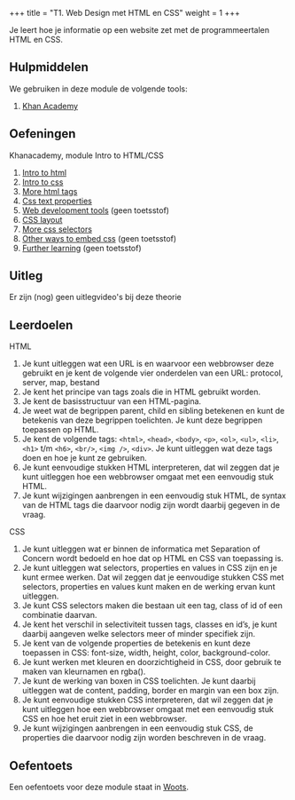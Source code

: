 +++
title = "T1. Web Design met HTML en CSS"
weight = 1
+++

Je leert hoe je informatie op een website zet met de programmeertalen HTML en CSS.
<!--more-->

## Hulpmiddelen
We gebruiken in deze module de volgende tools:
1. [Khan Academy](/tools/khan/)

## Oefeningen
Khanacademy, module Intro to HTML/CSS
1. [Intro to html](https://www.khanacademy.org/computing/computer-programming/html-css#intro-to-html)
2. [Intro to css](https://www.khanacademy.org/computing/computer-programming/html-css#intro-to-css)
3. [More html tags](https://www.khanacademy.org/computing/computer-programming/html-css#html-tags-continued)
5. [Css text properties](https://www.khanacademy.org/computing/computer-programming/html-css#css-text-properties)
5. [Web development tools](https://www.khanacademy.org/computing/computer-programming/html-css#web-development-tools) (geen toetsstof)
6. [CSS layout](https://www.khanacademy.org/computing/computer-programming/html-css#css-layout-properties)
7. [More css selectors](https://www.khanacademy.org/computing/computer-programming/html-css#more-css-selectors)
8. [Other ways to embed css](https://www.khanacademy.org/computing/computer-programming/html-css#more-ways-to-embed-css) (geen toetsstof)
9. [Further learning](https://www.khanacademy.org/computing/computer-programming/html-css#html-css-further-learning) (geen toetsstof)

## Uitleg
<!-- {{<youtube id="">}} -->
Er zijn (nog) geen uitlegvideo's bij deze theorie

## Leerdoelen
HTML
1. Je kunt uitleggen wat een URL is en waarvoor een webbrowser deze gebruikt en je kent de volgende vier onderdelen van een URL: protocol, server, map, bestand
2. Je kent het principe van tags zoals die in HTML gebruikt worden.
3. Je kent de basisstructuur van een HTML-pagina.
4. Je weet wat de begrippen parent, child en sibling betekenen en kunt de betekenis van deze begrippen toelichten. Je kunt deze begrippen toepassen op HTML.
5. Je kent de volgende tags: `<html>`, `<head>`, `<body>`, `<p>`, `<ol>`, `<ul>`, `<li>`, `<h1>` t/m `<h6>`, `<br/>`, `<img />`, `<div>`. Je kunt uitleggen wat deze tags doen en hoe je kunt ze gebruiken.
6. Je kunt eenvoudige stukken HTML interpreteren, dat wil zeggen dat je kunt uitleggen hoe een webbrowser omgaat met een eenvoudig stuk HTML.
7. Je kunt wijzigingen aanbrengen in een eenvoudig stuk HTML, de syntax van de HTML tags die daarvoor nodig zijn wordt daarbij gegeven in de vraag.

CSS
1. Je kunt uitleggen wat er binnen de informatica met Separation of Concern wordt bedoeld en hoe dat op HTML en CSS van toepassing is. 
9. Je kunt uitleggen wat selectors, properties en values in CSS zijn en je kunt ermee werken. Dat wil zeggen dat je eenvoudige stukken CSS met selectors, properties en values kunt maken en de werking ervan kunt uitleggen. 
10. Je kunt CSS selectors maken die bestaan uit een tag, class of id of een combinatie daarvan.
11. Je kent het verschil in selectiviteit tussen tags, classes en id’s, je kunt daarbij aangeven welke selectors meer of minder specifiek zijn.
12. Je kent van de volgende properties de betekenis en kunt deze toepassen in CSS: font-size, width, height, color, background-color.
13. Je kunt werken met kleuren en doorzichtigheid in CSS, door gebruik te maken van kleurnamen en rgba().
14. Je kunt de werking van boxen in CSS toelichten. Je kunt daarbij uitleggen wat de content, padding, border en margin van een box zijn.
15. Je kunt eenvoudige stukken CSS interpreteren, dat wil zeggen dat je kunt uitleggen hoe een webbrowser omgaat met een eenvoudig stuk CSS en hoe het eruit ziet in een webbrowser.
16. Je kunt wijzigingen aanbrengen in een eenvoudig stuk CSS, de properties die daarvoor nodig zijn worden beschreven in de vraag.

## Oefentoets
Een oefentoets voor deze module staat in [Woots](https://app.woots.nl).